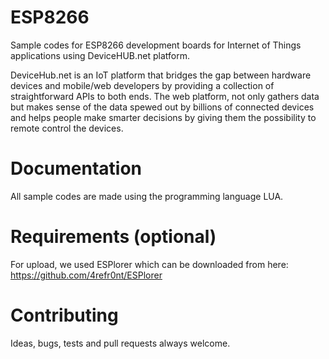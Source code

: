# ESP8266
Sample codes for ESP8266 development boards for Internet of Things applications using DeviceHUB.net platform.

DeviceHub.net is an IoT platform that bridges the gap between hardware devices and mobile/web developers by providing a collection of straightforward APIs to both ends. The web platform, not only gathers data but makes sense of the data spewed out by billions of connected devices and helps people make smarter decisions by giving them the possibility to remote control the devices.

# Documentation
All sample codes are made using the programming language LUA.

# Requirements (optional)
For upload, we used ESPlorer which can be downloaded from here: 
https://github.com/4refr0nt/ESPlorer

# Contributing
Ideas, bugs, tests and pull requests always welcome.
